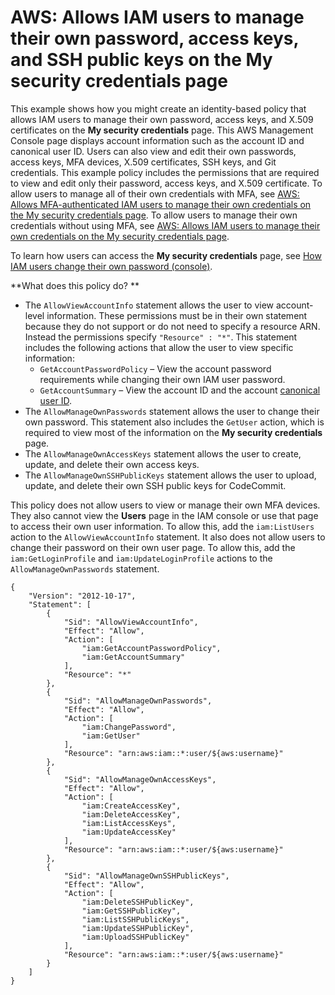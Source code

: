 # AWS: Allows IAM users to manage their own password, access keys, and SSH public keys on the My security credentials page<a name="reference_policies_examples_aws_my-sec-creds-self-manage-pass-accesskeys-ssh"></a>

This example shows how you might create an identity\-based policy that allows IAM users to manage their own password, access keys, and X\.509 certificates on the **My security credentials** page\. This AWS Management Console page displays account information such as the account ID and canonical user ID\. Users can also view and edit their own passwords, access keys, MFA devices, X\.509 certificates, SSH keys, and Git credentials\. This example policy includes the permissions that are required to view and edit only their password, access keys, and X\.509 certificate\. To allow users to manage all of their own credentials with MFA, see [AWS: Allows MFA\-authenticated IAM users to manage their own credentials on the My security credentials page](reference_policies_examples_aws_my-sec-creds-self-manage.md)\. To allow users to manage their own credentials without using MFA, see [AWS: Allows IAM users to manage their own credentials on the My security credentials page](reference_policies_examples_aws_my-sec-creds-self-manage-no-mfa.md)\.

To learn how users can access the **My security credentials** page, see [How IAM users change their own password \(console\)](id_credentials_passwords_user-change-own.md#ManagingUserPwdSelf-Console)\.

**What does this policy do? **
+ The `AllowViewAccountInfo` statement allows the user to view account\-level information\. These permissions must be in their own statement because they do not support or do not need to specify a resource ARN\. Instead the permissions specify `"Resource" : "*"`\. This statement includes the following actions that allow the user to view specific information: 
  + `GetAccountPasswordPolicy` – View the account password requirements while changing their own IAM user password\.
  + `GetAccountSummary` – View the account ID and the account [canonical user ID](https://docs.aws.amazon.com/general/latest/gr/acct-identifiers.html#FindingCanonicalId)\.
+ The `AllowManageOwnPasswords` statement allows the user to change their own password\. This statement also includes the `GetUser` action, which is required to view most of the information on the **My security credentials** page\.
+ The `AllowManageOwnAccessKeys` statement allows the user to create, update, and delete their own access keys\.
+ The `AllowManageOwnSSHPublicKeys` statement allows the user to upload, update, and delete their own SSH public keys for CodeCommit\.

This policy does not allow users to view or manage their own MFA devices\. They also cannot view the **Users** page in the IAM console or use that page to access their own user information\. To allow this, add the `iam:ListUsers` action to the `AllowViewAccountInfo` statement\. It also does not allow users to change their password on their own user page\. To allow this, add the `iam:GetLoginProfile` and `iam:UpdateLoginProfile` actions to the `AllowManageOwnPasswords` statement\. 

```
{
    "Version": "2012-10-17",
    "Statement": [
        {
            "Sid": "AllowViewAccountInfo",
            "Effect": "Allow",
            "Action": [
                "iam:GetAccountPasswordPolicy",
                "iam:GetAccountSummary"
            ],
            "Resource": "*"
        },
        {
            "Sid": "AllowManageOwnPasswords",
            "Effect": "Allow",
            "Action": [
                "iam:ChangePassword",
                "iam:GetUser"
            ],
            "Resource": "arn:aws:iam::*:user/${aws:username}"
        },
        {
            "Sid": "AllowManageOwnAccessKeys",
            "Effect": "Allow",
            "Action": [
                "iam:CreateAccessKey",
                "iam:DeleteAccessKey",
                "iam:ListAccessKeys",
                "iam:UpdateAccessKey"
            ],
            "Resource": "arn:aws:iam::*:user/${aws:username}"
        },
        {
            "Sid": "AllowManageOwnSSHPublicKeys",
            "Effect": "Allow",
            "Action": [
                "iam:DeleteSSHPublicKey",
                "iam:GetSSHPublicKey",
                "iam:ListSSHPublicKeys",
                "iam:UpdateSSHPublicKey",
                "iam:UploadSSHPublicKey"
            ],
            "Resource": "arn:aws:iam::*:user/${aws:username}"
        }
    ]
}
```